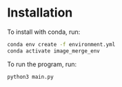 # Installation

To install with conda, run:

```bash
conda env create -f environment.yml
conda activate image_merge_env
```

To run the program, run:

```bash
python3 main.py
```
